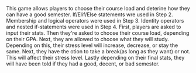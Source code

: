 This game allows players to choose their course load and deterine how they can have a good semester.
If/Elif/Else statements wre used in Step 2. Membership and logical operators were used in Step 3. Identity operators and nested if-statements were used in Step 4.
First, players are asked to input their stats. Then they're asked to choose their course load, depending on their GPA. Next, they are allowed to choose what they will study. 
Depending on this, their stress level will increase, decrease, or stay the same. Next, they have the otion to take a break(as long as they want) or not. This will affect their stress level.
Lastly depending on their final stats, they will have been told if they had a good, decent, or bad semester.
